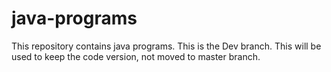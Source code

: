 # java-programs
This repository contains java programs. 
This is the Dev branch. This will be used to keep the code version, not moved to master branch.
